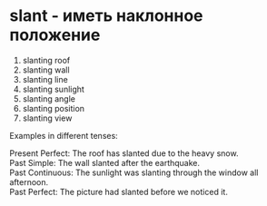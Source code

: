 # slant - иметь наклонное положение

1. slanting roof  
2. slanting wall  
3. slanting line  
4. slanting sunlight  
5. slanting angle  
6. slanting position  
7. slanting view  

Examples in different tenses:

Present Perfect: The roof has slanted due to the heavy snow.  
Past Simple: The wall slanted after the earthquake.  
Past Continuous: The sunlight was slanting through the window all afternoon.  
Past Perfect: The picture had slanted before we noticed it.
